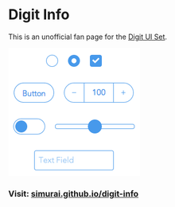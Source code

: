 # Digit Info

This is an unofficial fan page for the [Digit UI Set](https://github.com/montagejs/digit).

![Screenshot](assets/images/screenshot.png)

### Visit: [simurai.github.io/digit-info](http://simurai.github.io/digit-info)
